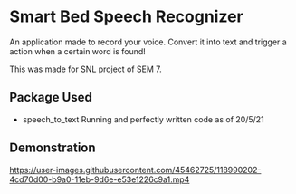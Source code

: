 # Smart Bed Speech Recognizer

An application made to record your voice.
Convert it into text and trigger a action when a certain word is found!

This was made for SNL project of SEM 7.

## Package Used

- speech_to_text
Running and perfectly written code as of 20/5/21

## Demonstration


https://user-images.githubusercontent.com/45462725/118990202-4cd70d00-b9a0-11eb-9d6e-e53e1226c9a1.mp4


